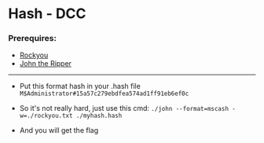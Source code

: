 # Hash - DCC

### Prerequires:

- [Rockyou](https://github.com/praetorian-inc/Hob0Rules/blob/master/wordlists/rockyou.txt.gz)
- [John the Ripper](https://www.openwall.com/john/)

-----------------

- Put this format hash in your .hash file `M$Administrator#15a57c279ebdfea574ad1ff91eb6ef0c`

- So it's not really hard, just use this cmd: `./john --format=mscash -w=./rockyou.txt ./myhash.hash`

- And you will get the flag
